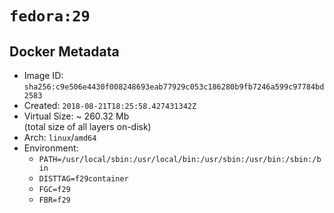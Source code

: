# `fedora:29`

## Docker Metadata

- Image ID: `sha256:c9e506e4430f008248693eab77929c053c186280b9fb7246a599c97784bd2583`
- Created: `2018-08-21T18:25:58.427431342Z`
- Virtual Size: ~ 260.32 Mb  
  (total size of all layers on-disk)
- Arch: `linux`/`amd64`
- Environment:
  - `PATH=/usr/local/sbin:/usr/local/bin:/usr/sbin:/usr/bin:/sbin:/bin`
  - `DISTTAG=f29container`
  - `FGC=f29`
  - `FBR=f29`
